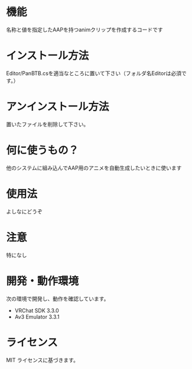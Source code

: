 # 機能
名称と値を指定したAAPを持つanimクリップを作成するコードです

# インストール方法
Editor/PanBTB.csを適当なところに置いて下さい（フォルダ名Editorは必須です。）

# アンインストール方法
置いたファイルを削除して下さい。

# 何に使うもの？
他のシステムに組み込んでAAP用のアニメを自動生成したいときに使います

# 使用法
よしなにどうぞ

# 注意
特になし

# 開発・動作環境
次の環境で開発し、動作を確認しています。
- VRChat SDK 3.3.0
- Av3 Emulator 3.3.1

# ライセンス
MIT ライセンスに基づきます。
